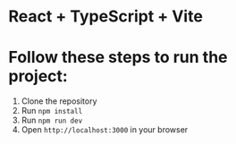 # React + TypeScript + Vite

# Follow these steps to run the project:

1. Clone the repository
2. Run `npm install`
3. Run `npm run dev`
4. Open `http://localhost:3000` in your browser
